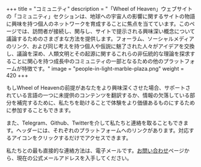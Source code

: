 +++
title = "コミュニティ"
description = "「Wheel of Heaven」ウェブサイトの「コミュニティ」セクションは、地球への宇宙人の影響に関するサイトの物語に興味を持つ個人のネットワークを育成することに焦点を当てています。このページでは、訪問者が接続し、関与し、サイトで提示される興味深い概念について議論するためのさまざまな方法を提供します。フォーラム、ソーシャルメディアのリンク、および同じ考えを持つ個人や仮説に魅了された人々がアイデアを交換し、議論を深め、人類文明とその起源に関するこれらの非伝統的な理論を探求することに関心を持つ成長中のコミュニティの一部となるための他のプラットフォームが特徴です。"
image = "people-in-light-marble-plaza.png"
weight = 420
+++

もしWheel of Heavenの前提があなたをより興味深くさせた場合、サポートされている言語の一つに未提供のコンテンツを翻訳するか、情報の欠落している部分を補完するために、私たちを助けることで体験をより価値あるものにするために参加することもできます。

また、Telegram、Github、Twitterを介して私たちと連絡を取ることもできます。ヘッダーには、それぞれのプラットフォームへのリンクがあります。対応するアイコンをクリックするだけでアクセスできます。

私たちとの最も直接的な連絡方法は、電子メールです。[お問い合わせ](../../../contact/)ページから、現在の公式メールアドレスを入手してください。